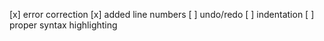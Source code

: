 [x] error correction
[x] added line numbers
[ ] undo/redo
[ ] indentation
[ ] proper syntax highlighting